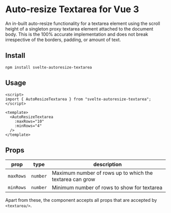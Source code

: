 # Auto-resize Textarea for Vue 3

An in-built auto-resize functionality for a textarea element using the scroll height of a singleton proxy textarea element attached to the document body. This is the 100% accurate implementation and does not break irrespective of the borders, padding, or amount of text.

## Install

`npm install svelte-autoresize-textarea`

## Usage

```svelte
<script>
import { AutoResizeTextarea } from "svelte-autoresize-textarea";
</script>

<template>
  <AutoResizeTextarea
    :maxRows="10"
    :minRows="4"
  />
</template>
```

## Props

| prop      | type     | description                                              |
| --------- | -------- | -------------------------------------------------------- |
| `maxRows` | `number` | Maximum number of rows up to which the textarea can grow |
| `minRows` | `number` | Minimum number of rows to show for textarea              |

Apart from these, the component accepts all props that are accepted by `<textarea/>`.